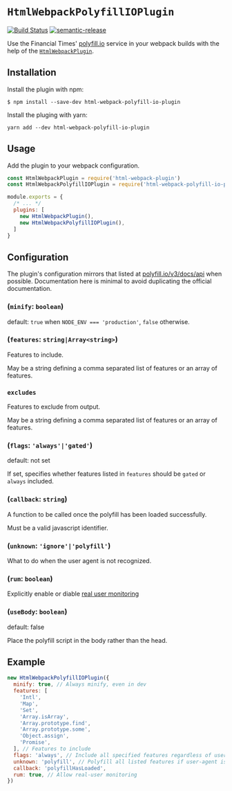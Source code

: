 # `HtmlWebpackPolyfillIOPlugin`
[![Build Status](https://travis-ci.org/zperrault/html-webpack-polyfill-io-plugin.svg?branch=master)](https://travis-ci.org/zperrault/html-webpack-polyfill-io-plugin)
[![semantic-release](https://img.shields.io/badge/%20%20%F0%9F%93%A6%F0%9F%9A%80-semantic--release-e10079.svg)](https://github.com/semantic-release/semantic-release)


Use the Financial Times' [polyfill.io](https://polyfill.io/v3/docs/) service in your webpack builds with the help of the [`HtmlWebpackPlugin`](https://github.com/jantimon/html-webpack-plugin#html-webpack-plugin).

## Installation

Install the plugin with npm:

```shell
$ npm install --save-dev html-webpack-polyfill-io-plugin
```

Install the pluging with yarn:

```shell
yarn add --dev html-webpack-polyfill-io-plugin
```

## Usage

Add the plugin to your webpack configuration.

```js
const HtmlWebpackPlugin = require('html-webpack-plugin')
const HtmlWebpackPolyfillIOPlugin = require('html-webpack-polyfill-io-plugin')

module.exports = {
  /* ... */
  plugins: [
    new HtmlWebpackPlugin(),
    new HtmlWebpackPolyfillIOPlugin(),
  ]
}
```

## Configuration

The plugin's configuration mirrors that listed at [polyfill.io/v3/docs/api](https://polyfill.io/v3/docs/api) when possible. Documentation here is minimal to avoid duplicating the official documentation.

### (`minify`: `boolean`)

default: `true` when `NODE_ENV === 'production'`, `false` otherwise.

### (`features`: `string|Array<string>`)

Features to include. 

May be a string defining a comma separated list of features or an array of features.

### `excludes`

Features to exclude from output.

May be a string defining a comma separated list of features or an array of features.

### (`flags`: `'always'|'gated'`)

default: not set

If set, specifies whether features listed in `features` should be `gated` or `always` included.

### (`callback`: `string`)

A function to be called once the polyfill has been loaded successfully.

Must be a valid javascript identifier.

### (`unknown`: `'ignore'|'polyfill'`)

What to do when the user agent is not recognized.

### (`rum`: `boolean`)

Explicitly enable or diable [real user monitoring](https://en.wikipedia.org/wiki/Real_user_monitoring)

### (`useBody`: `boolean`)

default: false

Place the polyfill script in the body rather than the head.

## Example

```js
new HtmlWebpackPolyfillIOPlugin({
  minify: true, // Always minify, even in dev
  features: [
    'Intl',
    'Map',
    'Set',
    'Array.isArray',
    'Array.prototype.find',
    'Array.prototype.some',
    'Object.assign',
    'Promise',
  ], // Features to include
  flags: 'always', // Include all specified features regardless of user-agent
  unknown: 'polyfill', // Polyfill all listed features if user-agent is unkown
  callback: 'polyfillHasLoaded',
  rum: true, // Allow real-user monitoring
})
```
